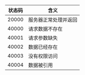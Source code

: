 | 状态码 | 含义 |
| --- | --- |
| 20000 | 服务器正常处理并返回 |
| 40000 | 请求数据不存在 |
| 40001 | 请求参数缺失 |
| 40002 | 数据已经存在 |
| 40003 | 没有权限访问 |
| 40004 | 数据被引用 |